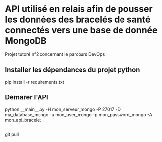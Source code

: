 # API utilisé en relais afin de pousser les données des bracelés de santé connectés vers une base de donnée MongoDB
Projet tutoré n°2 concernant le parcours DevOps

## Installer les dépendances du projet python
pip install -r requirements.txt

## Démarer l'API 
python \_\_main\_\_.py -H mon_serveur_mongo -P 27017 -D ma_database_mongo -u mon_user_mongo -p mon_password_mongo -A mon_api_bracelet

##
git pull
